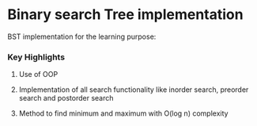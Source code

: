 # Binary search Tree implementation

BST implementation for the learning purpose:

### Key Highlights
1. Use of OOP

2. Implementation of all search functionality like inorder search, preorder search and postorder search

3. Method to find minimum and maximum with O(log n) complexity 